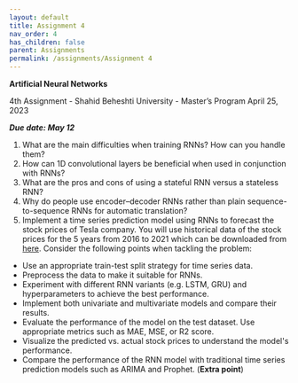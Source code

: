 ```yaml
---
layout: default
title: Assignment 4
nav_order: 4
has_children: false
parent: Assignments
permalink: /assignments/Assignment 4
---
```


**Artificial Neural Networks**

4th Assignment - Shahid Beheshti University - Master’s Program April 25, 2023

***Due date: May 12***

1. What are the main difficulties when training RNNs? How can you handle them?
2. How can 1D convolutional layers be beneficial when used in conjunction with RNNs?
3. What are the pros and cons of using a stateful RNN versus a stateless RNN?
4. Why do people use encoder–decoder RNNs rather than plain sequence-to-sequence RNNs for automatic translation?
5. Implement a time series prediction model using RNNs to forecast the stock prices of Tesla company. You will use historical data of the stock prices for the 5 years from 2016 to 2021 which can be downloaded from [here](https://www.kaggle.com/datasets/ysthehurricane/tesla-stock-data-20162021). Consider the following points when tackling the problem:

  - Use an appropriate train-test split strategy for time series data.
  - Preprocess the data to make it suitable for RNNs.
  - Experiment with different RNN variants (e.g. LSTM, GRU) and hyperparameters to achieve the best performance.
  - Implement both univariate and multivariate models and compare their results.
  - Evaluate the performance of the model on the test dataset. Use appropriate metrics such as MAE, MSE, or R2 score.
  - Visualize the predicted vs. actual stock prices to understand the model's performance.
  - Compare the performance of the RNN model with traditional time series prediction models such as ARIMA and Prophet. (**Extra point**)
